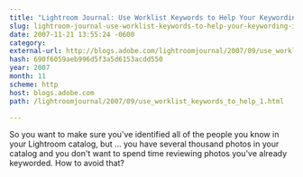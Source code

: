 ```yaml
---
title: "Lightroom Journal: Use Worklist Keywords to Help Your Keywording in Lightroom"
slug: lightroom-journal-use-worklist-keywords-to-help-your-keywording-in
date: 2007-11-21 13:55:24 -0600
category: 
external-url: http://blogs.adobe.com/lightroomjournal/2007/09/use_worklist_keywords_to_help_1.html
hash: 690f6059aeb996d5f3a5d6153acdd550
year: 2007
month: 11
scheme: http
host: blogs.adobe.com
path: /lightroomjournal/2007/09/use_worklist_keywords_to_help_1.html

---
```


So you want to make sure you've identified all of the people you know in your Lightroom catalog, but ... you have several thousand photos in your catalog and you don't want to spend time reviewing photos you've already keyworded. How to avoid that?
